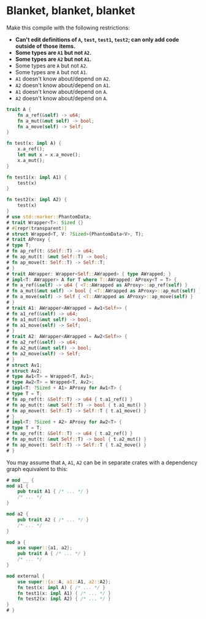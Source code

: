 # Blanket, blanket, blanket

Make this compile with the following restrictions:

- **Can't edit definitions of `A`, `test`, `test1`, `test2`; can only add code outside of those items.**
- **Some types are `A1` but not `A2`.**
- **Some types are `A2` but not `A1`.**
- Some types are `A` but not `A2`.
- Some types are `A` but not `A1`.
- `A1` doesn't know about/depend on `A2`.
- `A2` doesn't know about/depend on `A1`.
- `A1` doesn't know about/depend on `A`.
- `A2` doesn't know about/depend on `A`.

```rust
trait A {
    fn a_ref(&self) -> u64;
    fn a_mut(&mut self) -> bool;
    fn a_move(self) -> Self;
}

fn test(x: impl A) {
    x.a_ref();
    let mut x = x.a_move();
    x.a_mut();
}

fn test1(x: impl A1) {
    test(x)
}

fn test2(x: impl A2) {
    test(x)
}
# use std::marker::PhantomData;
# trait Wrapper<T>: Sized {}
# #[repr(transparent)]
# struct Wrapped<T, V: ?Sized>(PhantomData<V>, T);
# trait AProxy {
# type T;
# fn ap_ref(t: &Self::T) -> u64;
# fn ap_mut(t: &mut Self::T) -> bool;
# fn ap_move(t: Self::T) -> Self::T;
# }
# trait AWrapper: Wrapper<Self::AWrapped> { type AWrapped; }
# impl<T: AWrapper> A for T where T::AWrapped: AProxy<T = T> {
# fn a_ref(&self) -> u64 { <T::AWrapped as AProxy>::ap_ref(self) }
# fn a_mut(&mut self) -> bool { <T::AWrapped as AProxy>::ap_mut(self) }
# fn a_move(self) -> Self { <T::AWrapped as AProxy>::ap_move(self) }
# }
# trait A1: AWrapper<AWrapped = Aw1<Self>> {
# fn a1_ref(&self) -> u64;
# fn a1_mut(&mut self) -> bool;
# fn a1_move(self) -> Self;
# }
# trait A2: AWrapper<AWrapped = Aw2<Self>> {
# fn a2_ref(&self) -> u64;
# fn a2_mut(&mut self) -> bool;
# fn a2_move(self) -> Self;
# }
# struct Av1;
# struct Av2;
# type Aw1<T> = Wrapped<T, Av1>;
# type Aw2<T> = Wrapped<T, Av2>;
# impl<T: ?Sized + A1> AProxy for Aw1<T> {
# type T = T;
# fn ap_ref(t: &Self::T) -> u64 { t.a1_ref() }
# fn ap_mut(t: &mut Self::T) -> bool { t.a1_mut() }
# fn ap_move(t: Self::T) -> Self::T { t.a1_move() }
# }
# impl<T: ?Sized + A2> AProxy for Aw2<T> {
# type T = T;
# fn ap_ref(t: &Self::T) -> u64 { t.a2_ref() }
# fn ap_mut(t: &mut Self::T) -> bool { t.a2_mut() }
# fn ap_move(t: Self::T) -> Self::T { t.a2_move() }
# }
```

You may assume that `A`, `A1`, `A2` can be in separate crates with a dependency graph equivalent to this:

```rust
# mod __ {
mod a1 {
    pub trait A1 { /* ... */ }
    /* ... */
}

mod a2 {
    pub trait A2 { /* ... */ }
    /* ... */
}

mod a {
    use super::{a1, a2};
    pub trait A { /* ... */ }
    /* ... */
}

mod external {
    use super::{a::A, a1::A1, a2::A2};
    fn test(x: impl A) { /* ... */ }
    fn test1(x: impl A1) { /* ... */ }
    fn test2(x: impl A2) { /* ... */ }
}
# }
```
